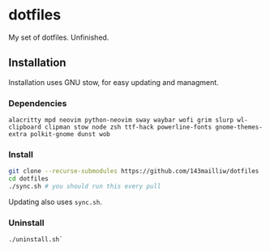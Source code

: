 # dotfiles
My set of dotfiles. Unfinished.

## Installation
Installation uses GNU stow, for easy updating and managment.

### Dependencies
`alacritty mpd neovim python-neovim sway waybar wofi grim slurp wl-clipboard clipman stow node zsh ttf-hack powerline-fonts gnome-themes-extra polkit-gnome dunst wob`

### Install
```bash
git clone --recurse-submodules https://github.com/143mailliw/dotfiles
cd dotfiles
./sync.sh # you should run this every pull
```
Updating also uses `sync.sh`.

### Uninstall
```
./uninstall.sh`
```
